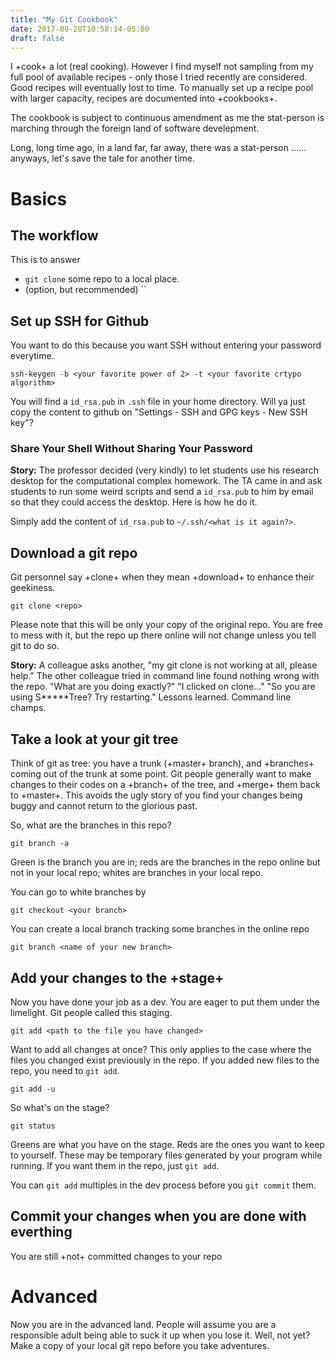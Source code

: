 ```yaml
---
title: "My Git Cookbook"
date: 2017-09-20T10:58:14-05:00
draft: false
---
```


I +cook+ a lot (real cooking). However I find myself not sampling from my full pool of available recipes - only those I tried recently are considered. Good recipes will eventually lost to time. To manually set up a recipe pool with larger capacity, recipes are documented into +cookbooks+.

The cookbook is subject to continuous amendment as me the stat-person is marching through the foreign land of software develepment.

Long, long time ago, in a land far, far away, there was a stat-person ...... anyways, let's save the tale for another time.

# Basics

## The workflow

This is to answer 
* `git clone` some repo to a local place.
* (option, but recommended) ``

## Set up SSH for Github
You want to do this because you want SSH without entering your password everytime. 
```
ssh-keygen -b <your favorite power of 2> -t <your favorite crtypo algorithm>
```
You will find a `id_rsa.pub` in `.ssh` file in your home directory. Will ya just copy the content to github on "Settings - SSH and GPG keys - New SSH key"?

### Share Your Shell Without Sharing Your Password
**Story:** The professor decided (very kindly) to let students use his research desktop for the computational complex homework. The TA came in and ask students to run some weird scripts and send a `id_rsa.pub` to him by email so that they could access the desktop. Here is how he do it.

Simply add the content of `id_rsa.pub` to `~/.ssh/<what is it again?>`.

## Download a git repo
Git personnel say +clone+ when they mean +download+ to enhance their geekiness. 
```
git clone <repo>
```
Please note that this will be only your copy of the original repo. You are free to mess with it, but the repo up there online will not change unless you tell git to do so.

**Story:** A colleague asks another, "my git clone is not working at all, please help." The other colleague tried in command line found nothing wrong with the repo. "What are you doing exactly?" "I clicked on clone..." "So you are using S*****Tree? Try restarting." Lessons learned. Command line champs.

## Take a look at your git tree

Think of git as tree: you have a trunk (+master+ branch), and +branches+ coming out of the trunk at some point. Git people generally want to make changes to their codes on a +branch+ of the tree, and +merge+ them back to +master+. This avoids the ugly story of you find your changes being buggy and cannot return to the glorious past. 

So, what are the branches in this repo?
```
git branch -a
```
Green is the branch you are in; reds are the branches in the repo online but not in your local repo; whites are branches in your local repo.

You can go to white branches by
```
git checkout <your branch>
```

You can create a local branch tracking some branches in the online repo
```
git branch <name of your new branch>
```



## Add your changes to the +stage+
Now you have done your job as a dev. You are eager to put them under the limelight. Git people called this staging.
```
git add <path to the file you have changed>
```
Want to add all changes at once? This only applies to the case where the files you changed exist previously in the repo. If you added new files to the repo, you need to `git add`.
```
git add -u
```
So what's on the stage?
```
git status
```
Greens are what you have on the stage. Reds are the ones you want to keep to yourself. These may be temporary files generated by your program while running. If you want them in the repo, just `git add`.

You can `git add` multiples in the dev process before you `git commit` them.

## Commit your changes when you are done with everthing

You are still +not+ committed changes to your repo 

# Advanced

Now you are in the advanced land. People will assume you are a responsible adult being able to suck it up when you lose it. Well, not yet? Make a copy of your local git repo before you take adventures.


